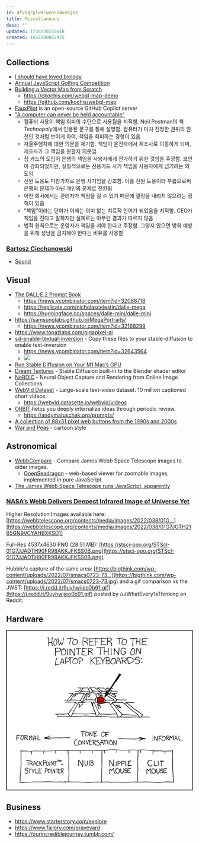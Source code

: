 ```yaml
---
id: 4fvoqrplw0cweo554usbjos
title: Miscellaneous
desc: ""
updated: 1738720235618
created: 1657500862975
---
```


## Collections

- [I should have loved biology](https://jsomers.net/i-should-have-loved-biology/)
- [Annual JavaScript Golfing Competition](https://js1024.fun/results/2022)
- [Building a Vector Map from Scratch](https://ckochis.com/building-a-vector-map-from-scratch)
  - https://ckochis.com/webgl-map-demo
  - https://github.com/kochis/webgl-map
- [FauxPilot](https://github.com/moyix/fauxpilot) is an open-source GitHub Copilot server
- ["A computer can never be held accountable"](https://news.hada.io/topic?id=19056)
  - 컴퓨터 사용이 책임 회피의 수단으로 사용됨을 지적함. Neil Postman의 책 *Technopoly*에서 인용된 문구를 통해 설명함. 컴퓨터가 마치 진정한 권위의 원천인 것처럼 보이게 하여, 책임을 회피하는 경향이 있음
  - 자율주행차에 대한 의문을 제기함. 책임이 운전자에서 제조사로 이동하게 되며, 제조사가 그 책임을 원할지 의문임
  - 칩 카드의 도입이 은행의 책임을 사용자에게 전가하기 위한 것임을 주장함. 보안이 강화되었지만, 실질적으로는 신용카드 사기 책임을 사용자에게 넘기려는 의도임
  - 신원 도용도 마찬가지로 은행 사기임을 강조함. 이를 신원 도용이라 부름으로써 은행의 문제가 아닌 개인의 문제로 전환됨
  - 어떤 회사에서는 관리자가 책임을 질 수 있기 때문에 결정을 내리지 않으려는 정책이 있음
  - "책임"이라는 단어가 이제는 의미 없는 치료적 언어가 되었음을 지적함. CEO가 책임을 진다고 말하지만 실제로는 아무런 결과가 따르지 않음
  - 법적 원칙으로는 운영자가 책임을 져야 한다고 주장함. 그렇지 않으면 방화 예방을 위해 성냥을 금지해야 한다는 비유를 사용함

### [Bartosz Ciechanowski](https://ciechanow.ski/archives/)

- [Sound](https://ciechanow.ski/sound/)

## Visual

- [The DALL·E 2 Prompt Book](https://dallery.gallery/the-dalle-2-prompt-book/)
  - https://news.ycombinator.com/item?id=32088718
  - https://replicate.com/nicholascelestin/dalle-mega
  - https://huggingface.co/spaces/dalle-mini/dalle-mini
- https://samsunglabs.github.io/MegaPortraits/
  - https://news.ycombinator.com/item?id=32168299
- https://www.topazlabs.com/gigapixel-ai
- [sd-enable-textual-inversion](https://github.com/hlky/sd-enable-textual-inversion) - Copy these files to your stable-diffusion to enable text-inversion
  - https://news.ycombinator.com/item?id=32643564
  - ![](https://camo.githubusercontent.com/8fc4621d6a30a8bc94192aff7cfd3f5f5f588401752001c0d0888e898f8a93b1/68747470733a2f2f7465787475616c2d696e76657273696f6e2e6769746875622e696f2f7374617469632f696d616765732f65646974696e672f7465617365722e4a5047)
- [Run Stable Diffusion on Your M1 Mac’s GPU](https://news.ycombinator.com/item?id=32678664)
- [Dream Textures](https://github.com/carson-katri/dream-textures) - Stable Diffusion built-in to the Blender shader editor
- [NeROIC](https://github.com/snap-research/NeROIC) - Neural Object Capture and Rendering from Online Image Collections
- [WebVid Dataset](https://github.com/m-bain/webvid) - Large-scale text-video dataset. 10 million captioned short videos.
  - https://webvid.datasette.io/webvid/videos
- [ORBIT](https://withorbit.com/) helps you deeply internalize ideas through periodic review.
  - https://andymatuschak.org/prompts/
- [A collection of 88x31 pixel web buttons from the 1990s and 2000s](https://anlucas.neocities.org/88x31Buttons.html)
- [War and Peas](https://warandpeas.com/) - cartoon style

## Astronomical

- [WebbCompare](https://github.com/JohnEdChristensen/WebbCompare) - Compare James Webb Space Telescope images to older images.
  - [OpenSeadragon](https://github.com/openseadragon/openseadragon) - web-based viewer for zoomable images, implemented in pure JavaScript.
- [The James Webb Space Telescope runs JavaScript, apparently](https://www.theverge.com/2022/8/18/23206110/james-webb-space-telescope-javascript-jwst-instrument-control)

### [NASA’s Webb Delivers Deepest Infrared Image of Universe Yet](https://www.nasa.gov/image-feature/goddard/2022/nasa-s-webb-delivers-deepest-infrared-image-of-universe-yet)

Higher Resolution Images available here: [https://webbtelescope.org/contents/media/images/2022/038/01G...](https://webbtelescope.org/contents/media/images/2022/038/01G7JGTH21B5GN9VCYAHBXKSD1)

Full-Res 4537x4630 PNG (28.51 MB): [https://stsci-opo.org/STScI-01G7JJADTH90FR98AKKJFKSS0B.png](https://stsci-opo.org/STScI-01G7JJADTH90FR98AKKJFKSS0B.png)

Hubble's capture of the same area: [https://bigthink.com/wp-content/uploads/2022/07/smacs0723-73...](https://bigthink.com/wp-content/uploads/2022/07/smacs0723-73.jpg) and a gif comparison vs the JWST: [https://i.redd.it/9uyhwijeo0b91.gif](https://i.redd.it/9uyhwijeo0b91.gif) posted by /u/WhatEvery1sThinking on Reddit.

## Hardware

![](/assets/images/appropriate_term.png)

## Business

- https://www.starterstory.com/explore
- https://www.failory.com/graveyard
- https://ourincrediblejourney.tumblr.com/
